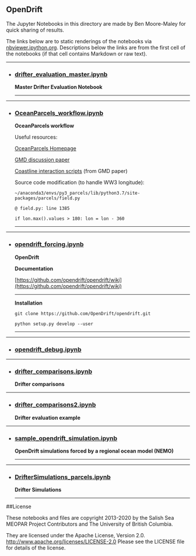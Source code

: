 ## OpenDrift

The Jupyter Notebooks in this directory are made by Ben
Moore-Maley for quick sharing of results.

The links below are to static renderings of the notebooks via
[nbviewer.ipython.org](http://nbviewer.ipython.org/).
Descriptions below the links are from the first cell of the notebooks
(if that cell contains Markdown or raw text).

***
* ### [drifter_evaluation_master.ipynb](http://nbviewer.ipython.org/urls/github.com/SalishSeaCast/analysis-ben/blob/master/notebooks/OpenDrift/drifter_evaluation_master.ipynb)  
    
    **Master Drifter Evaluation Notebook**  
      
    ***  

***
* ### [OceanParcels_workflow.ipynb](http://nbviewer.ipython.org/urls/github.com/SalishSeaCast/analysis-ben/blob/master/notebooks/OpenDrift/OceanParcels_workflow.ipynb)  
    
    **OceanParcels workflow**  
      
    Useful resources:  
      
    [OceanParcels Homepage](http://oceanparcels.org/)  
      
    [GMD discussion paper](https://doi.org/10.5194/gmd-2018-339)  
      
    [Coastline interaction scripts](https://github.com/OceanParcels/Parcelsv2.0PaperNorthSeaScripts) (from GMD paper)  
      
    Source code modification (to handle WW3 longitude):  
      
    `~/anaconda3/envs/py3_parcels/lib/python3.7/site-packages/parcels/field.py`  
      
    `@ field.py: line 1385`  
      
    `if lon.max().values > 180: lon = lon - 360`  
      
    ***  

***
* ### [opendrift_forcing.ipynb](http://nbviewer.ipython.org/urls/github.com/SalishSeaCast/analysis-ben/blob/master/notebooks/OpenDrift/opendrift_forcing.ipynb)  
    
    **OpenDrift**  
      
    **Documentation**  
      
    [https://github.com/opendrift/opendrift/wiki](https://github.com/opendrift/opendrift/wiki)  
      
    ***  
      
    **Installation**  
      
    `git clone https://github.com/OpenDrift/opendrift.git`  
      
    `python setup.py develop --user`  
      
    ***  

***
* ### [opendrift_debug.ipynb](http://nbviewer.ipython.org/urls/github.com/SalishSeaCast/analysis-ben/blob/master/notebooks/OpenDrift/opendrift_debug.ipynb)  
    
***
* ### [drifter_comparisons.ipynb](http://nbviewer.ipython.org/urls/github.com/SalishSeaCast/analysis-ben/blob/master/notebooks/OpenDrift/drifter_comparisons.ipynb)  
    
    **Drifter comparisons**  

***
* ### [drifter_comparisons2.ipynb](http://nbviewer.ipython.org/urls/github.com/SalishSeaCast/analysis-ben/blob/master/notebooks/OpenDrift/drifter_comparisons2.ipynb)  
    
    **Drifter evaluation example**  

***
* ### [sample_opendrift_simulation.ipynb](http://nbviewer.ipython.org/urls/github.com/SalishSeaCast/analysis-ben/blob/master/notebooks/OpenDrift/sample_opendrift_simulation.ipynb)  
    
    **OpenDrift simulations forced by a regional ocean model (NEMO)**  
      
    ***  

***
* ### [DrifterSimulations_parcels.ipynb](http://nbviewer.ipython.org/urls/github.com/SalishSeaCast/analysis-ben/blob/master/notebooks/OpenDrift/DrifterSimulations_parcels.ipynb)  
    
    **Drifter Simulations**  
      
    ***  


##License

These notebooks and files are copyright 2013-2020
by the Salish Sea MEOPAR Project Contributors
and The University of British Columbia.

They are licensed under the Apache License, Version 2.0.
http://www.apache.org/licenses/LICENSE-2.0
Please see the LICENSE file for details of the license.
